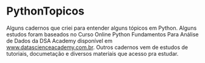 # PythonTopicos
Alguns cadernos que criei para entender alguns tópicos em Python. Alguns estudos foram baseados no Curso Online Python Fundamentos Para Análise de Dados da DSA Academy disponível em www.datascienceacademy.com.br. Outros cadernos vem de estudos de tutoriais, documetação e diversos materiais que acesso pra estudar. 
